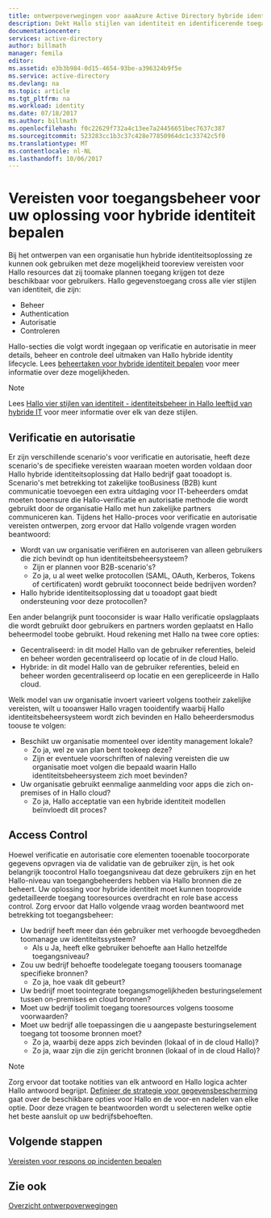 ```yaml
---
title: ontwerpoverwegingen voor aaaAzure Active Directory hybride identiteit - vereisten voor toegangsbeheer bepalen | Microsoft Docs
description: Dekt Hallo stijlen van identiteit en identificerende toegangsvereisten voor de bronnen voor gebruikers in een hybride omgeving.
documentationcenter: 
services: active-directory
author: billmath
manager: femila
editor: 
ms.assetid: e3b3b984-0d15-4654-93be-a396324b9f5e
ms.service: active-directory
ms.devlang: na
ms.topic: article
ms.tgt_pltfrm: na
ms.workload: identity
ms.date: 07/18/2017
ms.author: billmath
ms.openlocfilehash: f0c22629f732a4c13ee7a24456651bec7637c387
ms.sourcegitcommit: 523283cc1b3c37c428e77850964dc1c33742c5f0
ms.translationtype: MT
ms.contentlocale: nl-NL
ms.lasthandoff: 10/06/2017
---
```

# <a name="determine-access-control-requirements-for-your-hybrid-identity-solution"></a>Vereisten voor toegangsbeheer voor uw oplossing voor hybride identiteit bepalen
Bij het ontwerpen van een organisatie hun hybride identiteitsoplossing ze kunnen ook gebruiken met deze mogelijkheid tooreview vereisten voor Hallo resources dat zij toomake plannen toegang krijgen tot deze beschikbaar voor gebruikers. Hallo gegevenstoegang cross alle vier stijlen van identiteit, die zijn:

* Beheer
* Authentication
* Autorisatie
* Controleren

Hallo-secties die volgt wordt ingegaan op verificatie en autorisatie in meer details, beheer en controle deel uitmaken van Hallo hybride identity lifecycle. Lees [beheertaken voor hybride identiteit bepalen](active-directory-hybrid-identity-design-considerations-hybrid-id-management-tasks.md) voor meer informatie over deze mogelijkheden.

> [!NOTE]
> Lees [Hallo vier stijlen van identiteit - identiteitsbeheer in Hallo leeftijd van hybride IT](http://social.technet.microsoft.com/wiki/contents/articles/15530.the-four-pillars-of-identity-identity-management-in-the-age-of-hybrid-it.aspx) voor meer informatie over elk van deze stijlen.
> 
> 

## <a name="authentication-and-authorization"></a>Verificatie en autorisatie
Er zijn verschillende scenario's voor verificatie en autorisatie, heeft deze scenario's de specifieke vereisten waaraan moeten worden voldaan door Hallo hybride identiteitsoplossing dat Hallo bedrijf gaat tooadopt is. Scenario's met betrekking tot zakelijke tooBusiness (B2B) kunt communicatie toevoegen een extra uitdaging voor IT-beheerders omdat moeten tooensure die Hallo-verificatie en autorisatie methode die wordt gebruikt door de organisatie Hallo met hun zakelijke partners communiceren kan. Tijdens het Hallo-proces voor verificatie en autorisatie vereisten ontwerpen, zorg ervoor dat Hallo volgende vragen worden beantwoord:

* Wordt van uw organisatie verifiëren en autoriseren van alleen gebruikers die zich bevindt op hun identiteitsbeheersysteem?
  * Zijn er plannen voor B2B-scenario's?
  * Zo ja, u al weet welke protocollen (SAML, OAuth, Kerberos, Tokens of certificaten) wordt gebruikt tooconnect beide bedrijven worden?
* Hallo hybride identiteitsoplossing dat u tooadopt gaat biedt ondersteuning voor deze protocollen?

Een ander belangrijk punt tooconsider is waar Hallo verificatie opslagplaats die wordt gebruikt door gebruikers en partners worden geplaatst en Hallo beheermodel toobe gebruikt. Houd rekening met Hallo na twee core opties:

* Gecentraliseerd: in dit model Hallo van de gebruiker referenties, beleid en beheer worden gecentraliseerd op locatie of in de cloud Hallo.
* Hybride: in dit model Hallo van de gebruiker referenties, beleid en beheer worden gecentraliseerd op locatie en een gerepliceerde in Hallo cloud.

Welk model van uw organisatie invoert varieert volgens tootheir zakelijke vereisten, wilt u tooanswer Hallo vragen tooidentify waarbij Hallo identiteitsbeheersysteem wordt zich bevinden en Hallo beheerdersmodus toouse te volgen:

* Beschikt uw organisatie momenteel over identity management lokale?
  * Zo ja, wel ze van plan bent tookeep deze?
  * Zijn er eventuele voorschriften of naleving vereisten die uw organisatie moet volgen die bepaald waarin Hallo identiteitsbeheersysteem zich moet bevinden?
* Uw organisatie gebruikt eenmalige aanmelding voor apps die zich on-premises of in Hallo cloud?
  * Zo ja, Hallo acceptatie van een hybride identiteit modellen beïnvloedt dit proces?

## <a name="access-control"></a>Access Control
Hoewel verificatie en autorisatie core elementen tooenable toocorporate gegevens opvragen via de validatie van de gebruiker zijn, is het ook belangrijk toocontrol Hallo toegangsniveau dat deze gebruikers zijn en het Hallo-niveau van toegangbeheerders hebben via Hallo bronnen die ze beheert. Uw oplossing voor hybride identiteit moet kunnen tooprovide gedetailleerde toegang tooresources overdracht en role base access control. Zorg ervoor dat Hallo volgende vraag worden beantwoord met betrekking tot toegangsbeheer:

* Uw bedrijf heeft meer dan één gebruiker met verhoogde bevoegdheden toomanage uw identiteitssysteem?
  * Als u Ja, heeft elke gebruiker behoefte aan Hallo hetzelfde toegangsniveau?
* Zou uw bedrijf behoefte toodelegate toegang toousers toomanage specifieke bronnen?
  * Zo ja, hoe vaak dit gebeurt?
* Uw bedrijf moet toointegrate toegangsmogelijkheden besturingselement tussen on-premises en cloud bronnen?
* Moet uw bedrijf toolimit toegang tooresources volgens toosome voorwaarden?
* Moet uw bedrijf alle toepassingen die u aangepaste besturingselement toegang tot toosome bronnen moet?
  * Zo ja, waarbij deze apps zich bevinden (lokaal of in de cloud Hallo)?
  * Zo ja, waar zijn die zijn gericht bronnen (lokaal of in de cloud Hallo)?

> [!NOTE]
> Zorg ervoor dat tootake notities van elk antwoord en Hallo logica achter Hallo antwoord begrijpt. [Definieer de strategie voor gegevensbescherming](active-directory-hybrid-identity-design-considerations-data-protection-strategy.md) gaat over de beschikbare opties voor Hallo en de voor-en nadelen van elke optie.  Door deze vragen te beantwoorden wordt u selecteren welke optie het beste aansluit op uw bedrijfsbehoeften.
> 
> 

## <a name="next-steps"></a>Volgende stappen
[Vereisten voor respons op incidenten bepalen](active-directory-hybrid-identity-design-considerations-incident-response-requirements.md)

## <a name="see-also"></a>Zie ook
[Overzicht ontwerpoverwegingen](active-directory-hybrid-identity-design-considerations-overview.md)

